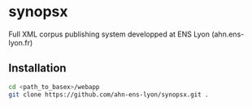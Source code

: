 synopsx
=======

Full XML corpus publishing system developped at ENS Lyon (ahn.ens-lyon.fr)

Installation
------------
```bash
cd <path_to_basex>/webapp
git clone https://github.com/ahn-ens-lyon/synopsx.git .
```
